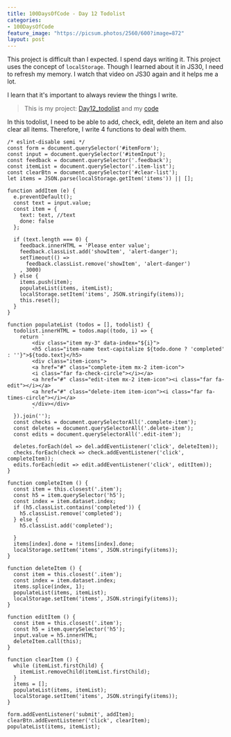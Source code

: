 ```yaml
---
title: 100DaysOfCode - Day 12 Todolist
categories:
- 100DaysOfCode
feature_image: "https://picsum.photos/2560/600?image=872"
layout: post
---
```


This project is difficult than I expected. I spend days writing it. This project uses the concept of `localStorage`. Though I learned about it in JS30, I need to refresh my memory. I watch that video on JS30 again and it helps me a lot.

I learn that it's important to always review the things I write.

> This is my project: [Day12_todolist](https://portfolio.tsainei.com/100DaysOfCode/Day12_todolist/) and my [code](https://github.com/tsainei/portfolio/tree/main/100DaysOfCode/Day12_todolist)

In this todolist, I need to be able to add, check, edit, delete an item and also clear all items. Therefore, I write 4 functions to deal with them.

```
/* eslint-disable semi */
const form = document.querySelector('#itemForm');
const input = document.querySelector('#itemInput');
const feedback = document.querySelector('.feedback');
const itemList = document.querySelector('.item-list');
const clearBtn = document.querySelector('#clear-list');
let items = JSON.parse(localStorage.getItem('items')) || [];

function addItem (e) {
  e.preventDefault();
  const text = input.value;
  const item = {
    text: text, //text
    done: false
  };

  if (text.length === 0) {
    feedback.innerHTML = 'Please enter value';
    feedback.classList.add('showItem', 'alert-danger');
    setTimeout(() =>
      feedback.classList.remove('showItem', 'alert-danger')
    , 3000)
  } else {
    items.push(item);
    populateList(items, itemList);
    localStorage.setItem('items', JSON.stringify(items));
    this.reset();
  }
}

function populateList (todos = [], todolist) {
  todolist.innerHTML = todos.map((todo, i) => {
    return `
        <div class="item my-3" data-index="${i}">
        <h5 class="item-name text-capitalize ${todo.done ? 'completed' : ''}">${todo.text}</h5>
        <div class="item-icons">
        <a href="#" class="complete-item mx-2 item-icon">
        <i class="far fa-check-circle"></i></a>
        <a href="#" class="edit-item mx-2 item-icon"><i class="far fa-edit"></i></a>
        <a href="#" class="delete-item item-icon"><i class="far fa-times-circle"></i></a>
        </div></div>
        `
  }).join('');
  const checks = document.querySelectorAll('.complete-item');
  const deletes = document.querySelectorAll('.delete-item');
  const edits = document.querySelectorAll('.edit-item');

  deletes.forEach(del => del.addEventListener('click', deleteItem));
  checks.forEach(check => check.addEventListener('click', completeItem));
  edits.forEach(edit => edit.addEventListener('click', editItem));
}

function completeItem () {
  const item = this.closest('.item');
  const h5 = item.querySelector('h5');
  const index = item.dataset.index;
  if (h5.classList.contains('completed')) {
    h5.classList.remove('completed');
  } else {
    h5.classList.add('completed');
    
  }
  items[index].done = !items[index].done;
  localStorage.setItem('items', JSON.stringify(items));  
}

function deleteItem () {
  const item = this.closest('.item');
  const index = item.dataset.index;
  items.splice(index, 1);
  populateList(items, itemList);
  localStorage.setItem('items', JSON.stringify(items));
}

function editItem () {
  const item = this.closest('.item');
  const h5 = item.querySelector('h5');
  input.value = h5.innerHTML;
  deleteItem.call(this);
}

function clearItem () {
  while (itemList.firstChild) {
    itemList.removeChild(itemList.firstChild);
  }
  items = [];
  populateList(items, itemList);
  localStorage.setItem('items', JSON.stringify(items));
}

form.addEventListener('submit', addItem);
clearBtn.addEventListener('click', clearItem);
populateList(items, itemList);
```